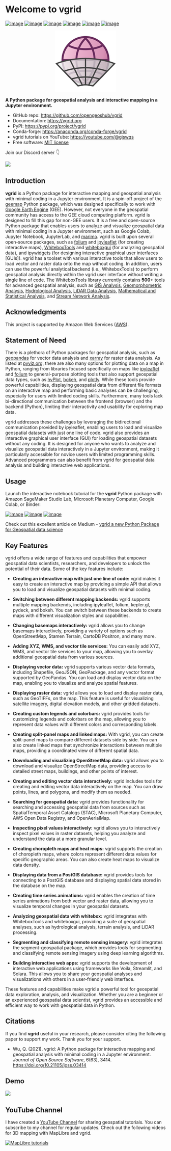 # Welcome to vgrid

[![image](https://colab.research.google.com/assets/colab-badge.svg)](https://colab.research.google.com/github/opengeoshub/vgrid/blob/master)
[![image](https://studiolab.sagemaker.aws/studiolab.svg)](https://studiolab.sagemaker.aws/import/github/opengeoshub/vgrid/blob/master/docs/notebooks/00_conversion.ipynb)
[![image](https://mybinder.org/badge_logo.svg)](https://mybinder.org/v2/gh/opengeoshub/vgrid/HEAD)
[![image](https://img.shields.io/pypi/v/vgrid.svg)](https://pypi.python.org/pypi/vgrid)
[![image](https://static.pepy.tech/badge/vgrid)](https://pepy.tech/project/vgrid)
[![image](https://img.shields.io/badge/License-MIT-yellow.svg)](https://opensource.org/licenses/MIT)

<div align="center">
<img src="https://raw.githubusercontent.com/opengeoshub/vgrid/master/docs/assets/logo_rect.png" alt="logo">
</div>

**A Python package for geospatial analysis and interactive mapping in a Jupyter environment.**

-   GitHub repo: <https://github.com/opengeoshub/vgrid>
-   Documentation: <https://vgrid.org>
-   PyPI: <https://pypi.org/project/vgrid>
-   Conda-forge: <https://anaconda.org/conda-forge/vgrid>
-   vgrid tutorials on YouTube: <https://youtube.com/@giswqs>
-   Free software: [MIT license](https://opensource.org/licenses/MIT)

Join our Discord server 👇

[![](https://dcbadge.limes.pink/api/server/https://discord.gg/UgZecTUq5P)](https://discord.gg/UgZecTUq5P)

## Introduction

**vgrid** is a Python package for interactive mapping and geospatial analysis with minimal coding in a Jupyter environment. It is a spin-off project of the [geemap](https://geemap.org) Python package, which was designed specifically to work with [Google Earth Engine](https://earthengine.google.com) (GEE). However, not everyone in the geospatial community has access to the GEE cloud computing platform. vgrid is designed to fill this gap for non-GEE users. It is a free and open-source Python package that enables users to analyze and visualize geospatial data with minimal coding in a Jupyter environment, such as Google Colab, Jupyter Notebook, JupyterLab, and [marimo](https://github.com/marimo-team/marimo). vgrid is built upon several open-source packages, such as [folium](https://github.com/python-visualization/folium) and [ipyleaflet](https://github.com/jupyter-widgets/ipyleaflet) (for creating interactive maps), [WhiteboxTools](https://github.com/jblindsay/whitebox-tools) and [whiteboxgui](https://github.com/opengeos/whiteboxgui) (for analyzing geospatial data), and [ipywidgets](https://github.com/jupyter-widgets/ipywidgets) (for designing interactive graphical user interfaces [GUIs]). vgrid has a toolset with various interactive tools that allow users to load vector and raster data onto the map without coding. In addition, users can use the powerful analytical backend (i.e., WhiteboxTools) to perform geospatial analysis directly within the vgrid user interface without writing a single line of code. The WhiteboxTools library currently contains **500+** tools for advanced geospatial analysis, such as [GIS Analysis](https://jblindsay.github.io/wbt_book/available_tools/gis_analysis.html), [Geomorphometric Analysis](https://jblindsay.github.io/wbt_book/available_tools/geomorphometric_analysis.html), [Hydrological Analysis](https://jblindsay.github.io/wbt_book/available_tools/hydrological_analysis.html), [LiDAR Data Analysis](https://jblindsay.github.io/wbt_book/available_tools/lidar_tools.html), [Mathematical and Statistical Analysis](https://jblindsay.github.io/wbt_book/available_tools/mathand_stats_tools.html), and [Stream Network Analysis](https://jblindsay.github.io/wbt_book/available_tools/stream_network_analysis.html).

## Acknowledgments

This project is supported by Amazon Web Services ([AWS](https://aws.amazon.com)).

## Statement of Need

There is a plethora of Python packages for geospatial analysis, such as [geopandas](https://geopandas.org) for vector data analysis and [xarray](https://docs.xarray.dev) for raster data analysis. As listed at [pyviz.org](https://pyviz.org), there are also many options for plotting data on a map in Python, ranging from libraries focused specifically on maps like [ipyleaflet](https://ipyleaflet.readthedocs.io) and [folium](https://python-visualization.github.io/folium) to general-purpose plotting tools that also support geospatial data types, such as [hvPlot](https://hvplot.pyviz.org), [bokeh](http://bokeh.org), and [plotly](https://plotly.com/python). While these tools provide powerful capabilities, displaying geospatial data from different file formats on an interactive map and performing basic analyses can be challenging, especially for users with limited coding skills. Furthermore, many tools lack bi-directional communication between the frontend (browser) and the backend (Python), limiting their interactivity and usability for exploring map data.

vgrid addresses these challenges by leveraging the bidirectional communication provided by ipyleaflet, enabling users to load and visualize geospatial datasets with just one line of code. vgrid also provides an interactive graphical user interface (GUI) for loading geospatial datasets without any coding. It is designed for anyone who wants to analyze and visualize geospatial data interactively in a Jupyter environment, making it particularly accessible for novice users with limited programming skills. Advanced programmers can also benefit from vgrid for geospatial data analysis and building interactive web applications.

## Usage

Launch the interactive notebook tutorial for the **vgrid** Python package with Amazon SageMaker Studio Lab, Microsoft Planetary Computer, Google Colab, or Binder:

[![image](https://studiolab.sagemaker.aws/studiolab.svg)](https://studiolab.sagemaker.aws/import/github/opengeoshub/vgrid/blob/master/examples/notebooks/00_key_features.ipynb)
[![image](https://colab.research.google.com/assets/colab-badge.svg)](https://colab.research.google.com/github/opengeoshub/vgrid/blob/master)
[![image](https://mybinder.org/badge_logo.svg)](https://mybinder.org/v2/gh/opengeoshub/vgrid/HEAD)

Check out this excellent article on Medium - [vgrid a new Python Package for Geospatial data science](https://link.medium.com/HRRKDcynYgb)

## Key Features

vgrid offers a wide range of features and capabilities that empower geospatial data scientists, researchers, and developers to unlock the potential of their data. Some of the key features include:

-   **Creating an interactive map with just one line of code:** vgrid makes it easy to create an interactive map by providing a simple API that allows you to load and visualize geospatial datasets with minimal coding.

-   **Switching between different mapping backends:** vgrid supports multiple mapping backends, including ipyleaflet, folium, kepler.gl, pydeck, and bokeh. You can switch between these backends to create maps with different visualization styles and capabilities.

-   **Changing basemaps interactively:** vgrid allows you to change basemaps interactively, providing a variety of options such as OpenStreetMap, Stamen Terrain, CartoDB Positron, and many more.

-   **Adding XYZ, WMS, and vector tile services:** You can easily add XYZ, WMS, and vector tile services to your map, allowing you to overlay additional geospatial data from various sources.

-   **Displaying vector data:** vgrid supports various vector data formats, including Shapefile, GeoJSON, GeoPackage, and any vector format supported by GeoPandas. You can load and display vector data on the map, enabling you to visualize and analyze spatial features.

-   **Displaying raster data:** vgrid allows you to load and display raster data, such as GeoTIFFs, on the map. This feature is useful for visualizing satellite imagery, digital elevation models, and other gridded datasets.

-   **Creating custom legends and colorbars:** vgrid provides tools for customizing legends and colorbars on the map, allowing you to represent data values with different colors and corresponding labels.

-   **Creating split-panel maps and linked maps:** With vgrid, you can create split-panel maps to compare different datasets side by side. You can also create linked maps that synchronize interactions between multiple maps, providing a coordinated view of different spatial data.

-   **Downloading and visualizing OpenStreetMap data:** vgrid allows you to download and visualize OpenStreetMap data, providing access to detailed street maps, buildings, and other points of interest.

-   **Creating and editing vector data interactively:** vgrid includes tools for creating and editing vector data interactively on the map. You can draw points, lines, and polygons, and modify them as needed.

-   **Searching for geospatial data:** vgrid provides functionality for searching and accessing geospatial data from sources such as SpatialTemporal Asset Catalogs (STAC), Microsoft Planetary Computer, AWS Open Data Registry, and OpenAerialMap.

-   **Inspecting pixel values interactively:** vgrid allows you to interactively inspect pixel values in raster datasets, helping you analyze and understand the data at a more granular level.

-   **Creating choropleth maps and heat maps:** vgrid supports the creation of choropleth maps, where colors represent different data values for specific geographic areas. You can also create heat maps to visualize data density.

-   **Displaying data from a PostGIS database:** vgrid provides tools for connecting to a PostGIS database and displaying spatial data stored in the database on the map.

-   **Creating time series animations:** vgrid enables the creation of time series animations from both vector and raster data, allowing you to visualize temporal changes in your geospatial datasets.

-   **Analyzing geospatial data with whitebox:** vgrid integrates with WhiteboxTools and whiteboxgui, providing a suite of geospatial analyses, such as hydrological analysis, terrain analysis, and LiDAR processing.

-   **Segmenting and classifying remote sensing imagery:** vgrid integrates the segment-geospatial package, which provides tools for segmenting and classifying remote sensing imagery using deep learning algorithms.

-   **Building interactive web apps:** vgrid supports the development of interactive web applications using frameworks like Voila, Streamlit, and Solara. This allows you to share your geospatial analyses and visualizations with others in a user-friendly web interface.

These features and capabilities make vgrid a powerful tool for geospatial data exploration, analysis, and visualization. Whether you are a beginner or an experienced geospatial data scientist, vgrid provides an accessible and efficient way to work with geospatial data in Python.

## Citations

If you find **vgrid** useful in your research, please consider citing the following paper to support my work. Thank you for your support.

-   Wu, Q. (2021). vgrid: A Python package for interactive mapping and geospatial analysis with minimal coding in a Jupyter environment. _Journal of Open Source Software_, 6(63), 3414. <https://doi.org/10.21105/joss.03414>

## Demo

![](https://assets.gishub.org/images/vgrid_demo.gif)

## YouTube Channel

I have created a [YouTube Channel](https://youtube.com/@giswqs) for sharing geospatial tutorials. You can subscribe to my channel for regular updates. Check out the following videos for 3D mapping with MapLibre and vgrid.

[![MapLibre tutorials](https://assets.gishub.org/images/maplibre-tutorials.png)](https://bit.ly/maplibre)
